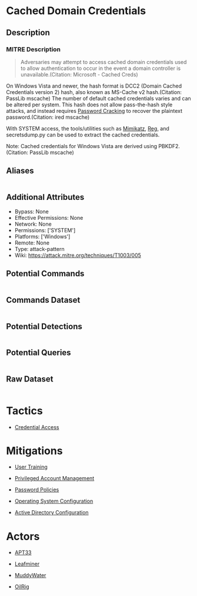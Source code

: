 
# Cached Domain Credentials

## Description

### MITRE Description

> Adversaries may attempt to access cached domain credentials used to allow authentication to occur in the event a domain controller is unavailable.(Citation: Microsoft - Cached Creds)

On Windows Vista and newer, the hash format is DCC2 (Domain Cached Credentials version 2) hash, also known as MS-Cache v2 hash.(Citation: PassLib mscache) The number of default cached credentials varies and can be altered per system. This hash does not allow pass-the-hash style attacks, and instead requires [Password Cracking](https://attack.mitre.org/techniques/T1110/002) to recover the plaintext password.(Citation: ired mscache)

With SYSTEM access, the tools/utilities such as [Mimikatz](https://attack.mitre.org/software/S0002), [Reg](https://attack.mitre.org/software/S0075), and secretsdump.py can be used to extract the cached credentials.

Note: Cached credentials for Windows Vista are derived using PBKDF2.(Citation: PassLib mscache)

## Aliases

```

```

## Additional Attributes

* Bypass: None
* Effective Permissions: None
* Network: None
* Permissions: ['SYSTEM']
* Platforms: ['Windows']
* Remote: None
* Type: attack-pattern
* Wiki: https://attack.mitre.org/techniques/T1003/005

## Potential Commands

```

```

## Commands Dataset

```

```

## Potential Detections

```json

```

## Potential Queries

```json

```

## Raw Dataset

```json

```

# Tactics


* [Credential Access](../tactics/Credential-Access.md)


# Mitigations


* [User Training](../mitigations/User-Training.md)

* [Privileged Account Management](../mitigations/Privileged-Account-Management.md)
    
* [Password Policies](../mitigations/Password-Policies.md)
    
* [Operating System Configuration](../mitigations/Operating-System-Configuration.md)
    
* [Active Directory Configuration](../mitigations/Active-Directory-Configuration.md)
    

# Actors


* [APT33](../actors/APT33.md)

* [Leafminer](../actors/Leafminer.md)
    
* [MuddyWater](../actors/MuddyWater.md)
    
* [OilRig](../actors/OilRig.md)
    
